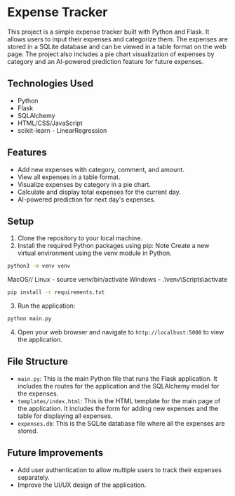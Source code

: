 # Expense Tracker

This project is a simple expense tracker built with Python and Flask. 
It allows users to input their expenses and categorize them. 
The expenses are stored in a SQLite database and can be viewed in a table format on the web page. 
The project also includes a pie chart visualization of expenses by category and an AI-powered prediction feature for future expenses.


## Technologies Used

- Python
- Flask
- SQLAlchemy
- HTML/CSS/JavaScript
- scikit-learn - LinearRegression

## Features

- Add new expenses with category, comment, and amount.
- View all expenses in a table format.
- Visualize expenses by category in a pie chart.
- Calculate and display total expenses for the current day.
- AI-powered prediction for next day's expenses.

## Setup

1. Clone the repository to your local machine.
2. Install the required Python packages using pip:
Note
Create a new virtual environment using the venv module in Python.
```bash
python3 -m venv venv
```
MacOS// Linux - source venv/bin/activate
Windows - .\venv\Scripts\activate

```bash
pip install -r requirements.txt
```

3. Run the application:

```bash
python main.py
```

4. Open your web browser and navigate to `http://localhost:5000` to view the application.

## File Structure

- `main.py`: This is the main Python file that runs the Flask application. It includes the routes for the application and the SQLAlchemy model for the expenses.
- `templates/index.html`: This is the HTML template for the main page of the application. It includes the form for adding new expenses and the table for displaying all expenses.
- `expenses.db`: This is the SQLite database file where all the expenses are stored.

## Future Improvements

- Add user authentication to allow multiple users to track their expenses separately.
- Improve the UI/UX design of the application.
